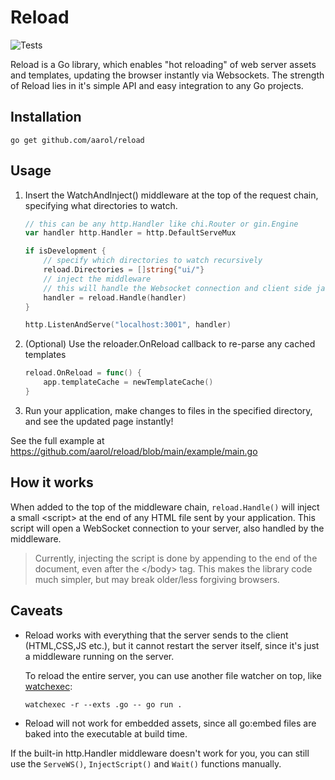 # Reload

![Tests](https://github.com/aarol/reload/actions/workflows/test.yml/badge.svg)

Reload is a Go library, which enables "hot reloading" of web server assets and templates, updating the browser instantly via Websockets. The strength of Reload lies in it's simple API and easy integration to any Go projects.

## Installation

```go get github.com/aarol/reload```

## Usage

1. Insert the WatchAndInject() middleware at the top of the request chain, specifying what directories to watch.
	```go
	// this can be any http.Handler like chi.Router or gin.Engine
	var handler http.Handler = http.DefaultServeMux

	if isDevelopment {
		// specify which directories to watch recursively
		reload.Directories = []string{"ui/"}
		// inject the middleware
		// this will handle the Websocket connection and client side javascript
		handler = reload.Handle(handler)
	}

	http.ListenAndServe("localhost:3001", handler)
	```

2. (Optional) Use the reloader.OnReload callback to re-parse any cached templates
	```go
	reload.OnReload = func() {
		app.templateCache = newTemplateCache()
	}
	```
3. Run your application, make changes to files in the specified directory, and see the updated page instantly!

See the full example at <https://github.com/aarol/reload/blob/main/example/main.go>

## How it works

When added to the top of the middleware chain, `reload.Handle()` will inject a small \<script\> at the end of any HTML file sent by your application. This script will open a WebSocket connection to your server, also handled by the middleware.

> Currently, injecting the script is done by appending to the end of the document, even after the \</body\> tag. This makes the library code much simpler, but may break older/less forgiving browsers.

## Caveats

* Reload works with everything that the server sends to the client (HTML,CSS,JS etc.), but it cannot restart the server itself, since it's just a middleware running on the server.

	To reload the entire server, you can use another file watcher on top, like [watchexec](https://github.com/watchexec/watchexec):

	```watchexec -r --exts .go -- go run .```

* Reload will not work for embedded assets, since all go:embed files are baked into the executable at build time. 

If the built-in http.Handler middleware doesn't work for you,
you can still use the `ServeWS()`, `InjectScript()` and `Wait()` functions manually.
